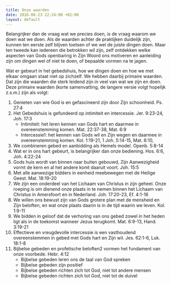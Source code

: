 ```yaml
---
title: Onze waarden
date: 2016-06-23 22:24:00 +02:00
layout: default
---
```


Belangrijker dan de vraag wat we precies doen, is de vraag waarom we doen wat we doen. Als de waarden achter de praktijken duidelijk zijn, kunnen ten eerste zelf blijven toetsen of we wel de juiste dingen doen. Maar ten tweede kan iedereen die betrokken wil zijn, zelf ontdekken welke aspecten van Gods openbaring in Zijn Woord ons motiveren en aanleiding zijn om dingen wel of niet te doen, of bepaalde vormen na te jagen.

Wat er gebeurt in het gebedshuis, hoe we dingen doen en hoe we met elkaar omgaan staat niet op zichzelf. We hebben daarbij primaire waarden. Dat zijn die waarden die sterk leidend zijn in veel van wat we zijn en doen. Deze primaire waarden (korte samenvatting, de langere versie volgt hopelijk z.s.m.) zijn als volgt:

1. Genieten van wie God is en gefascineerd zijn door Zijn schoonheid. Ps. 27:4
2. Het Gebedshuis is gefundeerd op intimiteit en intercessie. Jer. 9:23-24, Joh. 17:3
    - Intimiteit: het leren kennen van Gods hart en daarmee in overeenstemming komen. Mat. 22:37-38, Mat. 6:9
    - Intercessie1: het kennen van Gods wil en Zijn wegen en daarmee in overeenstemming komen. Kol. 1:19-21, 1 Joh. 5:14-15, Mat. 6:10,
3. We combineren gebed en aanbidding als Hemels model. Openb. 5:8-14
4. Wat er in ons hart gebeurt, is belangrijker dan onze bediening. Hos. 6:6, Joh. 4:22-24
5. Gods huis wordt van binnen naar buiten gebouwd, Zijn Aanwezigheid vormt de kern en al het andere komt daaruit voort. Joh. 15:5
6. Met alle aanwezige bidders in eenheid meebewegen met de Heilige Geest. Mat. 18:19-20
7. We zijn een onderdeel van het Lichaam van Christus in zijn geheel. Onze roeping is om dienend onze plaats in te nemen binnen het Lichaam van Christus in Amersfoort en in Nederland. Joh. 17:20-23, Ef. 4:1-16
8. We willen ons bewust zijn van Gods grotere plan met de mensheid en Zijn beloften, en wat onze plaats daarin is in de tijd waarin we leven. Kol. 1:9-11
9. We bidden in geloof dat de verhoring van ons gebed zowel in het heden ligt als in de toekomst wanneer Jezus terugkomt. Mat. 6:9-13, Hand. 3:19-21
10. Effectieve en vreugdevolle intercessie is een vasthoudend overeenstemmen in gebed met Gods hart en Zijn wil. Jes. 62:1-6, Luk. 18:1-8
11. Bijbelse gebeden en profetische beloften2 vormen het fundament van onze voorbede. Hebr. 4:12
    - ​Bijbelse gebeden leren ons de taal van God spreken
    - Bijbelse gebeden zijn positief 
    - Bijbelse gebeden richten zich tot God, niet tot andere mensen
    - Bijbelse gebeden richten zich tot God, niet tot de duivel​